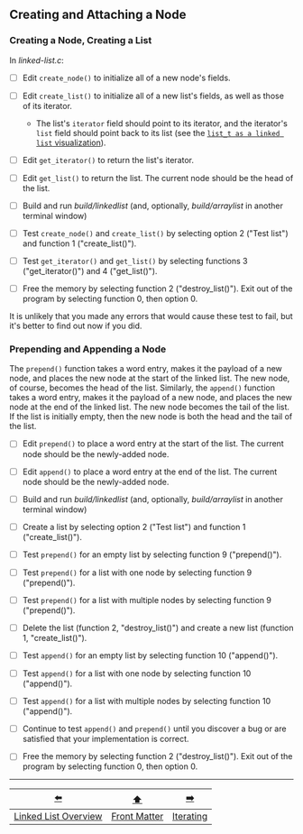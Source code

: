 ## Creating and Attaching a Node

### Creating a Node, Creating a List

In *linked-list.c*:

- [ ] Edit `create_node()` to initialize all of a new node's fields.
- [ ] Edit `create_list()` to initialize all of a new list's fields, as well as those of its iterator.
  - The list's `iterator` field should point to its iterator, and the iterator's `list` field should point back to its list (see the [`list_t as a linked list` visualization](BB-data-structure.md#list_t-as-a-linked-list)).
- [ ] Edit `get_iterator()` to return the list's iterator.
- [ ] Edit `get_list()` to return the list. The current node should be the head of the list.


- [ ] Build and run *build/linkedlist* (and, optionally, *build/arraylist* in another terminal window)
- [ ] Test `create_node()` and `create_list()` by selecting option 2 ("Test list") and function 1 ("create_list()").
- [ ] Test `get_iterator()` and `get_list()` by selecting functions 3 ("get_iterator()") and 4 ("get_list()").
- [ ] Free the memory by selecting function 2 ("destroy_list()").
  Exit out of the program by selecting function 0, then option 0.

It is unlikely that you made any errors that would cause these test to fail,
but it's better to find out now if you did.

### Prepending and Appending a Node

The `prepend()` function takes a word entry, makes it the payload of a new node, and places the new node at the start of the linked list.
The new node, of course, becomes the head of the list.
Similarly, the `append()` function takes a word entry, makes it the payload of a new node, and places the new node at the end of the linked list.
The new node becomes the tail of the list.
If the list is initially empty, then the new node is both the head and the tail of the list.


- [ ] Edit `prepend()` to place a word entry at the start of the list. The current node should be the newly-added node.
- [ ] Edit `append()` to place a word entry at the end of the list. The current node should be the newly-added node.


- [ ] Build and run *build/linkedlist* (and, optionally, *build/arraylist* in another terminal window)
- [ ] Create a list by selecting option 2 ("Test list") and function 1 ("create_list()").
- [ ] Test `prepend()` for an empty list by selecting function 9 ("prepend()").
- [ ] Test `prepend()` for a list with one node by selecting function 9 ("prepend()").
- [ ] Test `prepend()` for a list with multiple nodes by selecting function 9 ("prepend()").
- [ ] Delete the list (function 2, "destroy_list()") and create a new list (function 1, "create_list()").
- [ ] Test `append()` for an empty list by selecting function 10 ("append()").
- [ ] Test `append()` for a list with one node by selecting function 10 ("append()").
- [ ] Test `append()` for a list with multiple nodes by selecting function 10 ("append()").
- [ ] Continue to test `append()` and `prepend()` until you discover a bug or are satisfied that your implementation is correct.
- [ ] Free the memory by selecting function 2 ("destroy_list()").
  Exit out of the program by selecting function 0, then option 0.

---

|          [⬅️](07-linked-list-overview.md)          |      [⬆️](../README.md)      |    [➡️](09-iterating.md)     |
|:--------------------------------------------------:|:----------------------------:|:----------------------------:|
| [Linked List Overview](07-linked-list-overview.md) | [Front Matter](../README.md) | [Iterating](09-iterating.md) |
